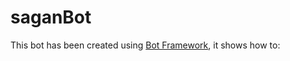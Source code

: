 # saganBot


This bot has been created using [Bot Framework](https://dev.botframework.com), it shows how to:


